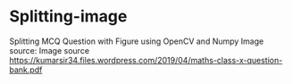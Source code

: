 # Splitting-image
Splitting MCQ Question with Figure using OpenCV and Numpy
Image source: Image source https://kumarsir34.files.wordpress.com/2019/04/maths-class-x-question-bank.pdf
